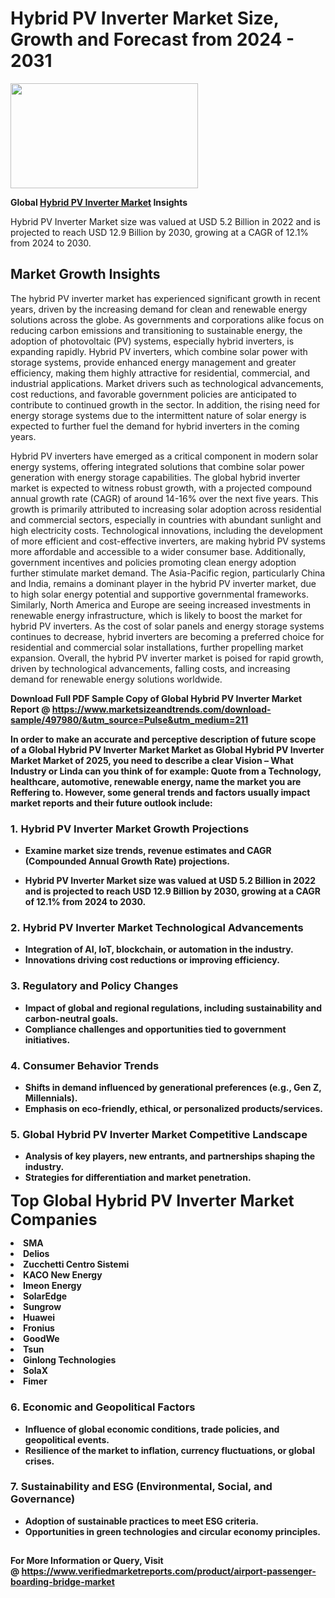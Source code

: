 <H1>Hybrid PV Inverter Market Size, Growth and Forecast from 2024 - 2031</H1><img class="aligncenter size-medium wp-image-584254" src="https://thirdeyenews.in/wp-content/uploads/2024/09/Global-Market-Research-300x168.jpeg" alt="" width="300" height="168" /><p><strong>Global&nbsp;<a href="https://www.marketsizeandtrends.com/download-sample/497980/&amp;utm_source=Pulse&amp;utm_medium=211">Hybrid PV Inverter Market</a> Insights</strong></p><p>Hybrid PV Inverter Market size was valued at USD 5.2 Billion in 2022 and is projected to reach USD 12.9 Billion by 2030, growing at a CAGR of 12.1% from 2024 to 2030.</p><p><h2>Market Growth Insights</h2> <p>The hybrid PV inverter market has experienced significant growth in recent years, driven by the increasing demand for clean and renewable energy solutions across the globe. As governments and corporations alike focus on reducing carbon emissions and transitioning to sustainable energy, the adoption of photovoltaic (PV) systems, especially hybrid inverters, is expanding rapidly. Hybrid PV inverters, which combine solar power with storage systems, provide enhanced energy management and greater efficiency, making them highly attractive for residential, commercial, and industrial applications. Market drivers such as technological advancements, cost reductions, and favorable government policies are anticipated to contribute to continued growth in the sector. In addition, the rising need for energy storage systems due to the intermittent nature of solar energy is expected to further fuel the demand for hybrid inverters in the coming years.</p> <p><strong></strong></p> <p>Hybrid PV inverters have emerged as a critical component in modern solar energy systems, offering integrated solutions that combine solar power generation with energy storage capabilities. The global hybrid inverter market is expected to witness robust growth, with a projected compound annual growth rate (CAGR) of around 14-16% over the next five years. This growth is primarily attributed to increasing solar adoption across residential and commercial sectors, especially in countries with abundant sunlight and high electricity costs. Technological innovations, including the development of more efficient and cost-effective inverters, are making hybrid PV systems more affordable and accessible to a wider consumer base. Additionally, government incentives and policies promoting clean energy adoption further stimulate market demand. The Asia-Pacific region, particularly China and India, remains a dominant player in the hybrid PV inverter market, due to high solar energy potential and supportive governmental frameworks. Similarly, North America and Europe are seeing increased investments in renewable energy infrastructure, which is likely to boost the market for hybrid PV inverters. As the cost of solar panels and energy storage systems continues to decrease, hybrid inverters are becoming a preferred choice for residential and commercial solar installations, further propelling market expansion. Overall, the hybrid PV inverter market is poised for rapid growth, driven by technological advancements, falling costs, and increasing demand for renewable energy solutions worldwide.</p> <p><strong></p><p><span class=""><strong>Download Full PDF Sample Copy of Global Hybrid PV Inverter Market Report</strong> @ <a href="https://www.marketsizeandtrends.com/download-sample/497980/&amp;utm_source=Pulse&amp;utm_medium=211" target="_blank">https://www.marketsizeandtrends.com/download-sample/497980/&amp;utm_source=Pulse&amp;utm_medium=211</a></span></p><p>In order to make an accurate and perceptive description of future scope of a Global&nbsp;Hybrid PV Inverter Market Market as Global&nbsp;Hybrid PV Inverter Market Market of 2025, you need to describe a clear Vision &ndash; What Industry or Linda can you think of for example: Quote from a Technology, healthcare, automotive, renewable energy, name the market you are Reffering to. However, some general trends and factors usually impact market reports and their future outlook include:</p><h3>1.&nbsp;<strong>Hybrid PV Inverter Market Growth Projections</strong></h3><ul><li>Examine market size trends, revenue estimates and CAGR (Compounded Annual Growth Rate) projections.</li><li><p>Hybrid PV Inverter Market size was valued at USD 5.2 Billion in 2022 and is projected to reach USD 12.9 Billion by 2030, growing at a CAGR of 12.1% from 2024 to 2030.</p></li></ul><h3>2.&nbsp;<strong>Hybrid PV Inverter Market Technological Advancements</strong></h3><ul><li>Integration of AI, IoT, blockchain, or automation in the industry.</li><li>Innovations driving cost reductions or improving efficiency.</li></ul><h3>3.&nbsp;<strong>Regulatory and Policy Changes</strong></h3><ul><li>Impact of global and regional regulations, including sustainability and carbon-neutral goals.</li><li>Compliance challenges and opportunities tied to government initiatives.</li></ul><h3>4.&nbsp;<strong>Consumer Behavior Trends</strong></h3><ul><li>Shifts in demand influenced by generational preferences (e.g., Gen Z, Millennials).</li><li>Emphasis on eco-friendly, ethical, or personalized products/services.</li></ul><h3>5.&nbsp;<strong>Global Hybrid PV Inverter Market Competitive Landscape</strong></h3><ul><li>Analysis of key players, new entrants, and partnerships shaping the industry.</li><li>Strategies for differentiation and market penetration.</li></ul><p data-pm-slice="1 1 []"><span style="color: inherit; font-family: inherit; font-size: 25px;">Top Global Hybrid PV Inverter Market Companies</span></p><div class="" data-test-id=""><p><li>SMA</li><li> Delios</li><li> Zucchetti Centro Sistemi</li><li> KACO New Energy</li><li> Imeon Energy</li><li> SolarEdge</li><li> Sungrow</li><li> Huawei</li><li> Fronius</li><li> GoodWe</li><li> Tsun</li><li> Ginlong Technologies</li><li> SolaX</li><li> Fimer</li></p></div><h3>6.&nbsp;<strong>Economic and Geopolitical Factors</strong></h3><ul><li>Influence of global economic conditions, trade policies, and geopolitical events.</li><li>Resilience of the market to inflation, currency fluctuations, or global crises.</li></ul><h3>7.&nbsp;<strong>Sustainability and ESG (Environmental, Social, and Governance)</strong></h3><ul><li>Adoption of sustainable practices to meet ESG criteria.</li><li>Opportunities in green technologies and circular economy principles.</li></ul><h2><strong style="font-size: 14px;">For More Information or Query, Visit @&nbsp;</strong><a style="background-color: #ffffff; font-size: 14px;" href="https://www.marketsizeandtrends.com/report/hybrid-pv-inverter-market/" target="_blank">https://www.verifiedmarketreports.com/product/airport-passenger-boarding-bridge-market</a></h2>
